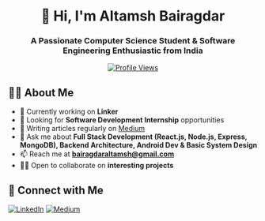 <div align="center">
  
# 👋 Hi, I'm Altamsh Bairagdar
### A Passionate Computer Science Student & Software Engineering Enthusiastic from India

[![Profile Views](https://komarev.com/ghpvc/?username=altamsh04&label=Profile%20views&color=0e75b6&style=flat)](https://github.com/altamsh04)

</div>

## 👨‍💻 About Me

- 🔭 Currently working on **Linker**
- 🎯 Looking for **Software Development Internship** opportunities
- 📝 Writing articles regularly on [Medium](https://medium.com/@altamsh04)
- 💬 Ask me about **Full Stack Development (React.js, Node.js, Express, MongoDB), Backend Architecture, Android Dev & Basic System Design**
- 📫 Reach me at **bairagdaraltamsh@gmail.com**
- 👨‍💻 Open to collaborate on **interesting projects**

## 🤝 Connect with Me

<div align="left">

[![LinkedIn](https://img.shields.io/badge/LinkedIn-%230077B5.svg?style=for-the-badge&logo=linkedin&logoColor=white)](https://linkedin.com/in/altamsh-bairagdar-324ab7254)
[![Medium](https://img.shields.io/badge/Medium-%23000000.svg?style=for-the-badge&logo=medium&logoColor=white)](https://medium.com/@altamsh04)

</div>
